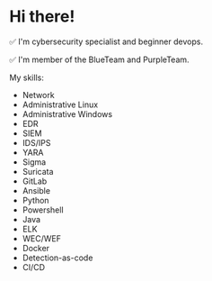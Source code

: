 # Hi there!
:white_check_mark: I'm cybersecurity specialist and beginner devops.

:white_check_mark: I'm member of the BlueTeam and PurpleTeam.


My skills:
- Network
- Administrative Linux
- Administrative Windows
- EDR
- SIEM
- IDS/IPS
- YARA
- Sigma
- Suricata
- GitLab
- Ansible
- Python
- Powershell
- Java
- ELK
- WEC/WEF
- Docker
- Detection-as-code
- CI/CD
